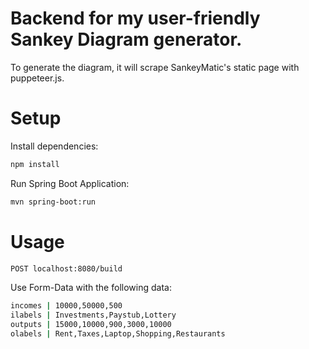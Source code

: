 # Backend for my user-friendly Sankey Diagram generator.

To generate the diagram, it will scrape SankeyMatic's static page with puppeteer.js. 

# Setup
Install dependencies:
```sh
npm install
```

Run Spring Boot Application:
```sh
mvn spring-boot:run
```

# Usage
```sh
POST localhost:8080/build
```
Use Form-Data with the following data:
```sh
incomes | 10000,50000,500
ilabels | Investments,Paystub,Lottery
outputs | 15000,10000,900,3000,10000
olabels | Rent,Taxes,Laptop,Shopping,Restaurants
```
